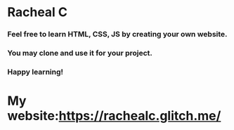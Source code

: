 # Racheal C

### Feel free to learn HTML, CSS, JS by creating your own website.
### You may clone and use it for your project.
### Happy learning!
# My website:https://rachealc.glitch.me/
